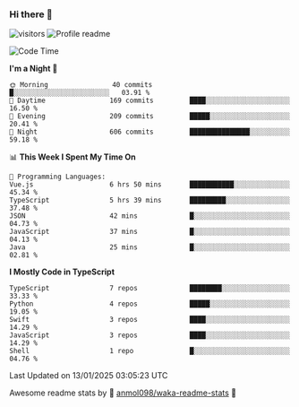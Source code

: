 ### Hi there 👋  
![visitors](https://visitor-badge.laobi.icu/badge?page_id=leverglowh) ![Profile readme](https://github.com/leverglowh/leverglowh/workflows/Profile%20readme/badge.svg?branch=master)

<!--START_SECTION:waka-->
![Code Time](http://img.shields.io/badge/Code%20Time-3%2C396%20hrs%2044%20mins-blue)

**I'm a Night 🦉** 

```text
🌞 Morning                40 commits          █░░░░░░░░░░░░░░░░░░░░░░░░   03.91 % 
🌆 Daytime                169 commits         ████░░░░░░░░░░░░░░░░░░░░░   16.50 % 
🌃 Evening                209 commits         █████░░░░░░░░░░░░░░░░░░░░   20.41 % 
🌙 Night                  606 commits         ███████████████░░░░░░░░░░   59.18 % 
```


📊 **This Week I Spent My Time On** 

```text
💬 Programming Languages: 
Vue.js                   6 hrs 50 mins       ███████████░░░░░░░░░░░░░░   45.34 % 
TypeScript               5 hrs 39 mins       █████████░░░░░░░░░░░░░░░░   37.48 % 
JSON                     42 mins             █░░░░░░░░░░░░░░░░░░░░░░░░   04.73 % 
JavaScript               37 mins             █░░░░░░░░░░░░░░░░░░░░░░░░   04.13 % 
Java                     25 mins             █░░░░░░░░░░░░░░░░░░░░░░░░   02.81 % 
```

**I Mostly Code in TypeScript** 

```text
TypeScript               7 repos             ████████░░░░░░░░░░░░░░░░░   33.33 % 
Python                   4 repos             █████░░░░░░░░░░░░░░░░░░░░   19.05 % 
Swift                    3 repos             ████░░░░░░░░░░░░░░░░░░░░░   14.29 % 
JavaScript               3 repos             ████░░░░░░░░░░░░░░░░░░░░░   14.29 % 
Shell                    1 repo              █░░░░░░░░░░░░░░░░░░░░░░░░   04.76 % 
```




 Last Updated on 13/01/2025 03:05:23 UTC
<!--END_SECTION:waka-->


Awesome readme stats by :star2: [anmol098/waka-readme-stats](https://github.com/anmol098/waka-readme-stats) :star2:
